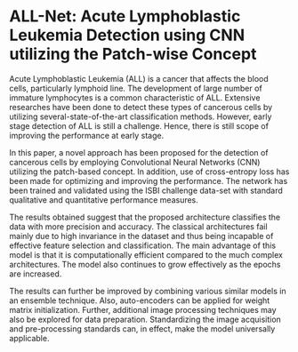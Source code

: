 # ALL-Net: Acute Lymphoblastic Leukemia Detection using CNN utilizing the Patch-wise Concept

Acute Lymphoblastic Leukemia (ALL) is a cancer that affects the blood cells, particularly lymphoid line. The development of large number of immature lymphocytes is a common characteristic of ALL. Extensive researches have been done to detect these types of cancerous cells by utilizing several-state-of-the-art classification methods. However, early stage detection of ALL is still a challenge. Hence, there is still scope of improving the performance at early stage.

In this paper, a novel approach has been proposed for the detection of cancerous cells by employing Convolutional Neural Networks (CNN) utilizing the patch-based concept. In addition, use of cross-entropy loss has been made for optimizing and improving the performance. The network has been trained and validated using the ISBI challenge data-set with standard qualitative and quantitative performance measures.

The results obtained suggest that the proposed architecture classifies the data with more precision and accuracy. The classical architectures fail mainly due to high invariance in the dataset and thus being incapable of effective feature selection and classification. The main advantage of this model is that it is computationally efficient compared to the much complex architectures. The model also continues to grow effectively as the epochs are increased.

The results can further be improved by combining various similar models in an ensemble technique. Also, auto-encoders can be applied for weight matrix initialization. Further, additional image processing techniques may also be explored for data preparation. Standardizing the image acquisition and pre-processing standards can, in effect, make the model universally applicable.
